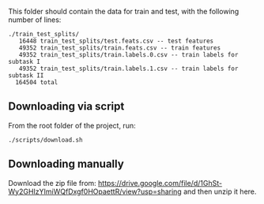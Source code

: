This folder should contain the data for train and test, with the following number of lines:

```
./train_test_splits/
   16448 train_test_splits/test.feats.csv -- test features
   49352 train_test_splits/train.feats.csv -- train features
   49352 train_test_splits/train.labels.0.csv -- train labels for subtask I
   49352 train_test_splits/train.labels.1.csv -- train labels for subtask II
  164504 total 
```

## Downloading via script

From the root folder of the project, run:

```
./scripts/download.sh
```

## Downloading manually
Download the zip file from:
https://drive.google.com/file/d/1GhSt-Wy2GHIzYImiWQfDxgf0HOpaettR/view?usp=sharing
and then unzip it here.


